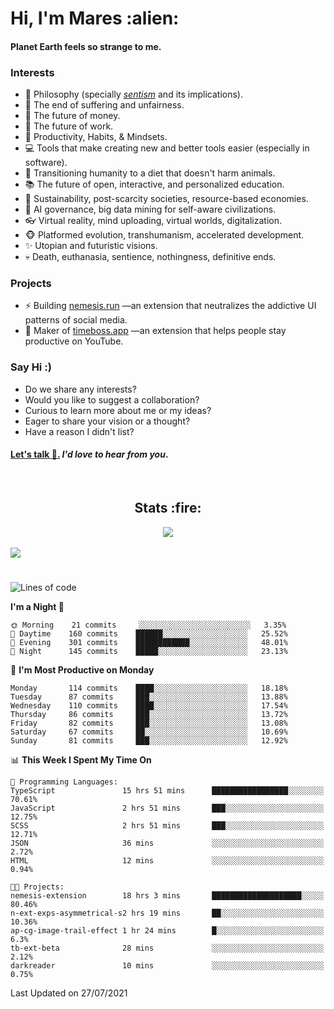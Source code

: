 <h1>Hi, I'm Mares :alien:</h1>

#### Planet Earth feels so strange to me.

### **Interests**

- 🌊 Philosophy (specially [_sentism_][sentismmedium] and its implications).
- 🎯 The end of suffering and unfairness.
- 💸 The future of money.
- 💼 The future of work.
- 🧠 Productivity, Habits, & Mindsets.
- 💻 Tools that make creating new and better tools easier (especially in software).
- 🥗 Transitioning humanity to a diet that doesn't harm animals.
- 📚 The future of open, interactive, and personalized education.
- 🌱 Sustainability, post-scarcity societies, resource-based economies.
- 🤖 AI governance, big data mining for self-aware civilizations.
- 👓 Virtual reality, mind uploading, virtual worlds, digitalization.
- 🐵 Platformed evolution, transhumanism, accelerated development.
- ✨ Utopian and futuristic visions.
- 💀 Death, euthanasia, sentience, nothingness, definitive ends.


### **Projects**

- ⚡ Building [nemesis.run](https://nemesis.run) —an extension that neutralizes the addictive UI patterns of social media.
- 💎 Maker of [timeboss.app](https://timeboss.app) —an extension that helps people stay productive on YouTube.


### **Say Hi :)**

- Do we share any interests?
- Would you like to suggest a collaboration?
- Curious to learn more about me or my ideas?
- Eager to share your vision or a thought?
- Have a reason I didn't list?

#### [Let's talk :wave:.](mailto:mareszhar@gmail.com) _I'd love to hear from you_.

[sentismmedium]: https://medium.com/@mareszhar/born-a-prisoner-a-reflection-about-life-its-struggles-and-a-plan-to-escape-d8566ce9b026

<br>

<h2 align="center">Stats :fire:</h2>

<div align="center">
  <img src="https://github-readme-streak-stats.herokuapp.com?user=mareszhar&theme=black-ice&hide_border=true&stroke=FFFFFF15&ring=DF8FFE&fire=DF8FFE&currStreakLabel=DF8FFE&background=1A232A&currStreakNum=86FFAB">
</div>

<!-- Add or remove this: &dates=B1AAB3FF at the end of the streak stats URL if they get bugged and aren't updating -->

<br>

<img src="https://activity-graph.herokuapp.com/graph?username=mareszhar&theme=nord&bg_color=00000000&color=979797&line=DF8FFE&point=00000000&area=true&hide_border=true">

<br>

<h1></h1>

<!--START_SECTION:waka-->
![Lines of code](https://img.shields.io/badge/From%20Hello%20World%20I%27ve%20Written-102582%20lines%20of%20code-blue)

**I'm a Night 🦉** 

```text
🌞 Morning    21 commits     ░░░░░░░░░░░░░░░░░░░░░░░░░   3.35% 
🌆 Daytime    160 commits    ██████░░░░░░░░░░░░░░░░░░░   25.52% 
🌃 Evening    301 commits    ████████████░░░░░░░░░░░░░   48.01% 
🌙 Night      145 commits    █████░░░░░░░░░░░░░░░░░░░░   23.13%

```
📅 **I'm Most Productive on Monday** 

```text
Monday       114 commits    ████░░░░░░░░░░░░░░░░░░░░░   18.18% 
Tuesday      87 commits     ███░░░░░░░░░░░░░░░░░░░░░░   13.88% 
Wednesday    110 commits    ████░░░░░░░░░░░░░░░░░░░░░   17.54% 
Thursday     86 commits     ███░░░░░░░░░░░░░░░░░░░░░░   13.72% 
Friday       82 commits     ███░░░░░░░░░░░░░░░░░░░░░░   13.08% 
Saturday     67 commits     ██░░░░░░░░░░░░░░░░░░░░░░░   10.69% 
Sunday       81 commits     ███░░░░░░░░░░░░░░░░░░░░░░   12.92%

```


📊 **This Week I Spent My Time On** 

```text
💬 Programming Languages: 
TypeScript               15 hrs 51 mins      █████████████████░░░░░░░░   70.61% 
JavaScript               2 hrs 51 mins       ███░░░░░░░░░░░░░░░░░░░░░░   12.75% 
SCSS                     2 hrs 51 mins       ███░░░░░░░░░░░░░░░░░░░░░░   12.71% 
JSON                     36 mins             ░░░░░░░░░░░░░░░░░░░░░░░░░   2.72% 
HTML                     12 mins             ░░░░░░░░░░░░░░░░░░░░░░░░░   0.94%

🐱‍💻 Projects: 
nemesis-extension        18 hrs 3 mins       ████████████████████░░░░░   80.46% 
n-ext-exps-asymmetrical-s2 hrs 19 mins       ██░░░░░░░░░░░░░░░░░░░░░░░   10.36% 
ap-cg-image-trail-effect 1 hr 24 mins        █░░░░░░░░░░░░░░░░░░░░░░░░   6.3% 
tb-ext-beta              28 mins             ░░░░░░░░░░░░░░░░░░░░░░░░░   2.12% 
darkreader               10 mins             ░░░░░░░░░░░░░░░░░░░░░░░░░   0.75%

```


 Last Updated on 27/07/2021
<!--END_SECTION:waka-->

